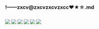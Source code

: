 ### !——zxcv@zxcvzxcvzxcc❤★☆.md
![]()

![](https://pbs.twimg.com/media/D_hJSG_U0AAG-Uu?format=jpg&name=4096x4096)
![](https://pbs.twimg.com/media/EBxwjyTUIAApRUR?format=jpg&name=4096x4096)
![](https://pbs.twimg.com/media/EBxwjyUVUAA2Ezd?format=jpg&name=4096x4096)
![](https://pbs.twimg.com/media/EA98ITBU4AAF_0T?format=jpg&name=4096x4096)
![](https://pbs.twimg.com/media/EA98ITBUcAEiVFI?format=jpg&name=4096x4096)
![](https://pbs.twimg.com/media/EBnR2PUUIAAZsqy?format=jpg&name=4096x4096)
